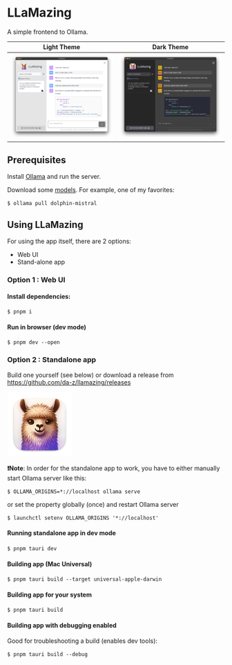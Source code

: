 # LLaMazing

A simple frontend to Ollama.

| Light Theme               | Dark Theme               |
| ------------------------- | ------------------------ |
| ![](screenshot-light.png) | ![](screenshot-dark.png) |

## Prerequisites

Install [Ollama](https://ollama.ai/) and run the server.

Download some [models](https://ollama.ai/library). For example, one of my favorites:

```shell
$ ollama pull dolphin-mistral
```

## Using LLaMazing

For using the app itself, there are 2 options:

- Web UI
- Stand-alone app

### Option 1 : Web UI

#### Install dependencies:

```shell
$ pnpm i
```

#### Run in browser (dev mode)

```shell
$ pnpm dev --open
```

### Option 2 : Standalone app

Build one yourself (see below) or download a release from https://github.com/da-z/llamazing/releases

<img src="app-icon.png" width="150"/>

**❗Note**: In order for the standalone app to work, you have to either manually start Ollama server like this:

```shell
$ OLLAMA_ORIGINS=*://localhost ollama serve
```

or set the property globally (once) and restart Ollama server

```shell
$ launchctl setenv OLLAMA_ORIGINS '*://localhost'
```

#### Running standalone app in dev mode

```shell
$ pnpm tauri dev
```

#### Building app (Mac Universal)

```shell
$ pnpm tauri build --target universal-apple-darwin
```

#### Building app for your system

```shell
$ pnpm tauri build
```

#### Building app with debugging enabled

Good for troubleshooting a build (enables dev tools):

```shell
$ pnpm tauri build --debug
```
